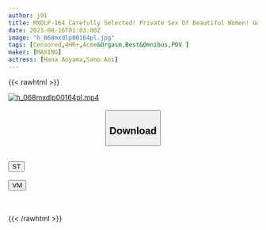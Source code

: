 ```yaml
---
author: j91
title: MXDLP-164 Carefully Selected! Private Sex Of Beautiful Women! Gonzo Best Vol.2
date: 2023-08-16T01:03:00Z
image: "h_068mxdlp00164pl.jpg"
tags: [Censored,4HR+,Acme&Orgasm,Best&Omnibus,POV ]
maker: [MAXING]
actress: [Hana Aoyama,Sano Aoi]
---
```



{{< rawhtml >}}

<div class="video" data-videoid="2r6Zb20Px2cRde">
    <a href="javascript:;">
        <img src="https://my.j91.asia/posts/h_068mxdlp00164pl/h_068mxdlp00164pl.jpg" width="WIDTH" height="HEIGHT" alt="h_068mxdlp00164pl.mp4" loading="lazy">
    </a>
</div>

<script type="text/javascript" src="https://j91.asia/asset/on-demand-st.js"></script>

<br>
  <link rel="stylesheet" href="https://j91.asia/asset/bs5.css">
  
  <center>
  <button class="btn btn-primary" type="button" data-bs-toggle="collapse" data-bs-target=".multi-collapse" aria-expanded="false" aria-controls="multiCollapseExample1 multiCollapseExample2"><h2>Download</h2></button></center>
</p>
<div class="row">
  <div class="col">
    <div class="collapse multi-collapse" id="multiCollapseExample1">
      <div class="card card-body">
	      	      <br>
<div class="buttons">  
<a href="https://streamtape.to/v/2r6Zb20Px2cRde"><button class="btn-hover color-3"><i class="fa fa-download"></i> ST</button></a></div>
    </div>
  </div>
</div>
  <div class="col">
    <div class="collapse multi-collapse" id="multiCollapseExample2">
      <div class="card card-body">
	      <br>
<div class="buttons">
    <a href="https://vidmoly.to/jsquxxda4fs7.html"><button class="btn-hover color-9"><i class="fa fa-download"></i> VM</button></a></div>
<br><br>
      </div>
    </div>
  </div>
</div>

{{< /rawhtml >}}